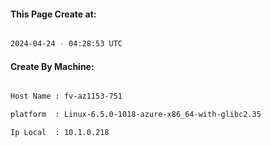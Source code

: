 
   
#### This Page Create at:

```bash

2024-04-24 - 04:28:53 UTC

```

#### Create By Machine:

```bash

Host Name : fv-az1153-751

platform  : Linux-6.5.0-1018-azure-x86_64-with-glibc2.35

Ip Local  : 10.1.0.218

```

